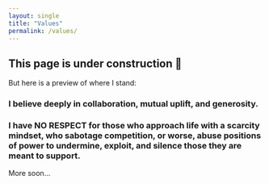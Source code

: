 ```yaml
---
layout: single
title: "Values"
permalink: /values/
---
```





## **This page is under construction** 🚧

But here is a preview of where I stand:


### I believe deeply in collaboration, mutual uplift, and generosity.

### I have  NO RESPECT  for those who approach life with a scarcity mindset, who sabotage competition, or worse, abuse positions of power to undermine, exploit, and silence those they are meant to support.

More soon...
